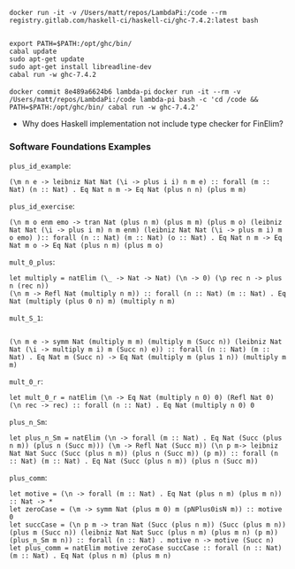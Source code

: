 `docker run -it -v /Users/matt/repos/LambdaPi:/code --rm registry.gitlab.com/haskell-ci/haskell-ci/ghc-7.4.2:latest bash`

```cd /code

export PATH=$PATH:/opt/ghc/bin/
cabal update
sudo apt-get update
sudo apt-get install libreadline-dev
cabal run -w ghc-7.4.2
```

`docker commit 8e489a6624b6 lambda-pi`
`docker run -it --rm -v /Users/matt/repos/LambdaPi:/code lambda-pi bash -c 'cd /code && PATH=$PATH:/opt/ghc/bin/ cabal run -w ghc-7.4.2'`

* Why does Haskell implementation not include type checker for FinElim?

### Software Foundations Examples

`plus_id_example`:

```(\m n e -> leibniz Nat Nat (\i -> plus i i) n m e) :: forall (m :: Nat) (n :: Nat) . Eq Nat n m -> Eq Nat (plus n n) (plus m m)```

`plus_id_exercise`:

```(\n m o enm emo -> tran Nat (plus n m) (plus m m) (plus m o) (leibniz Nat Nat (\i -> plus i m) n m enm) (leibniz Nat Nat (\i -> plus m i) m o emo) ):: forall (n :: Nat) (m :: Nat) (o :: Nat) . Eq Nat n m -> Eq Nat m o -> Eq Nat (plus n m) (plus m o)```


`mult_0_plus`:

```
let multiply = natElim (\_ -> Nat -> Nat) (\n -> 0) (\p rec n -> plus n (rec n))
(\n m -> Refl Nat (multiply n m)) :: forall (n :: Nat) (m :: Nat) . Eq Nat (multiply (plus 0 n) m) (multiply n m)

```

`mult_S_1`:

```

(\n m e -> symm Nat (multiply m m) (multiply m (Succ n)) (leibniz Nat Nat (\i -> multiply m i) m (Succ n) e)) :: forall (n :: Nat) (m :: Nat) . Eq Nat m (Succ n) -> Eq Nat (multiply m (plus 1 n)) (multiply m m)

```

`mult_0_r`:

```
let mult_0_r = natElim (\n -> Eq Nat (multiply n 0) 0) (Refl Nat 0) (\n rec -> rec) :: forall (n :: Nat) . Eq Nat (multiply n 0) 0
```

`plus_n_Sm`:
```
let plus_n_Sm = natElim (\n -> forall (m :: Nat) . Eq Nat (Succ (plus n m)) (plus n (Succ m))) (\m -> Refl Nat (Succ m)) (\n p m-> leibniz Nat Nat Succ (Succ (plus n m)) (plus n (Succ m)) (p m)) :: forall (n :: Nat) (m :: Nat) . Eq Nat (Succ (plus n m)) (plus n (Succ m))
```

`plus_comm`:

```
let motive = (\n -> forall (m :: Nat) . Eq Nat (plus n m) (plus m n)) :: Nat -> *
let zeroCase = (\m -> symm Nat (plus m 0) m (pNPlus0isN m)) :: motive 0
let succCase = (\n p m -> tran Nat (Succ (plus n m)) (Succ (plus m n)) (plus m (Succ n)) (leibniz Nat Nat Succ (plus n m) (plus m n) (p m)) (plus_n_Sm m n)) :: forall (n :: Nat) . motive n -> motive (Succ n)
let plus_comm = natElim motive zeroCase succCase :: forall (n :: Nat) (m :: Nat) . Eq Nat (plus n m) (plus m n)


```